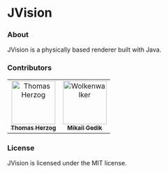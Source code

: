 # JVision

### About
JVision is a physically based renderer built with Java.

### Contributors

<table>
  <tr>
    <td align="center">
        <a href="https://github.com/thomasherzog">
          <img src="https://avatars3.githubusercontent.com/u/12561731" width="100px;" alt="Thomas Herzog"/>
          <br/>
          <sub>
            <b>Thomas Herzog</b>
          </sub>
      </a>
      <br/>
    </td>
    <td align="center">
        <a href="https://github.com/wolkenwalker">
          <img src="https://avatars3.githubusercontent.com/u/52047490" width="100px;" alt="Wolkenwalker"/>
          <br/>
          <sub>
            <b>Mikail Gedik</b>
          </sub>
      </a>
      <br/>
  </td>
  </tr>
</table>

### License
JVision is licensed under the MIT license.
